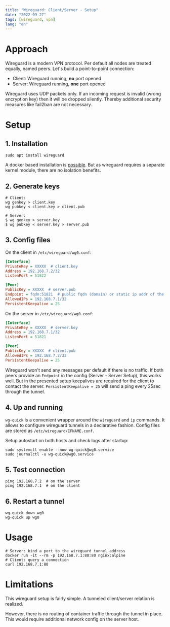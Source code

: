 ```yaml
---
title: "Wireguard: Client/Server - Setup"
date: "2022-09-27"
tags: [wireguard, vpn]
lang: "en"
---
```


# Approach

Wireguard is a modern VPN protocol. Per default all nodes are treated equally, named peers. Let's build a point-to-point connection:
* Client: Wireguard running, **no** port opened
* Server: Wireguard running, **one** port opened

Wireguard uses UDP packets only. If an incoming request is invalid (wrong encryption key) then it will be dropped silently. Thereby additional security measures like fail2ban are not necessary.

# Setup

## 1. Installation

```shell
sudo apt install wireguard
```

A docker based installation is [possible](https://docs.linuxserver.io/images/docker-wireguard). But as wireguard requires a separate kernel module, there are no isolation benefits.

## 2. Generate keys

```shell
# Client:
wg genkey > client.key
wg pubkey < client.key > client.pub

# Server:
$ wg genkey > server.key
$ wg pubkey < server.key > server.pub
```

## 3. Config files

On the client in `/etc/wireguard/wg0.conf`:
```ini
[Interface]
PrivateKey = XXXXX  # client.key
Address = 192.168.7.2/32
ListenPort = 51822

[Peer]
PublicKey = XXXXX  # server.pub
Endpoint = fqdn:51821  # public fqdn (domain) or static ip addr of the server
AllowedIPs = 192.168.7.1/32
PersistentKeepalive = 25
```

On the server in `/etc/wireguard/wg0.conf`:
```ini
[Interface]
PrivateKey = XXXXX  # server.key
Address = 192.168.7.1/32
ListenPort = 51821

[Peer]
PublicKey = XXXXX  # client.pub
AllowedIPs = 192.168.7.2/32
PersistentKeepalive = 25
```

Wireguard won't send any messages per default if there is no traffic. If both peers provide an `Endpoint` in the config (Server - Server Setup), this works well. But in the presented setup keepalives are required for the client to contact the server. `PersistentKeepalive = 25` will send a ping every 25sec through the tunnel.


## 4. Up and running

`wg-quick` is a convenient wrapper around the `wireguard` and `ip` commands. It allows to configure wireguard tunnels in a declarative fashion. Config files are stored as `/etc/wireguard/IFNAME.conf`. 

Setup autostart on both hosts and check logs after startup:
```shell
sudo systemctl enable --now wg-quick@wg0.service
sudo journalctl -u wg-quick@wg0.service
```

## 5. Test connection

```shell
ping 192.168.7.2  # on the server
ping 192.168.7.1  # on the client
```

## 6. Restart a tunnel

```shell
wg-quick down wg0
wg-quick up wg0
```

# Usage

```shell
# Server: bind a port to the wireguard tunnel address
docker run -it --rm -p 192.168.7.1:80:80 nginx:alpine
# Client: query a connection
curl 192.168.7.1:80
```

# Limitations

This wireguard setup is fairly simple. A tunneled client/server relation is realized. 

However, there is no routing of container traffic through the tunnel in place. This would require additional network config on the server host.  
